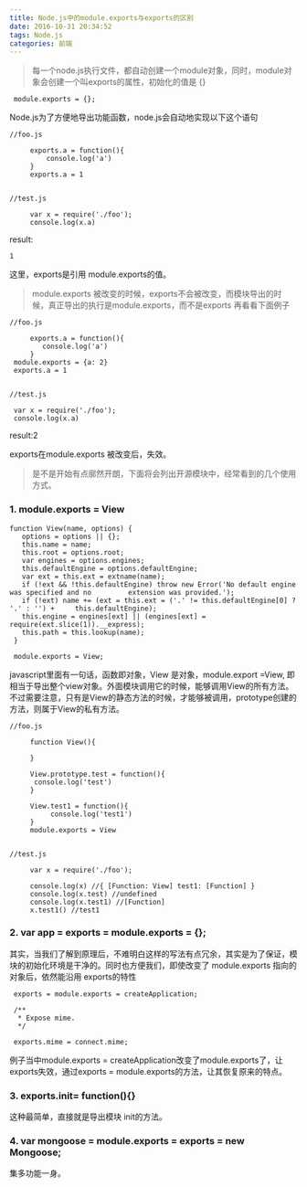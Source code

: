 ```yaml
---
title: Node.js中的module.exports与exports的区别
date: 2016-10-31 20:34:52
tags: Node.js
categories: 前端
---
```


> 每一个node.js执行文件，都自动创建一个module对象，同时，module对象会创建一个叫exports的属性，初始化的值是 {}

     module.exports = {};

Node.js为了方便地导出功能函数，node.js会自动地实现以下这个语句

    //foo.js
    
         exports.a = function(){
             console.log('a')
         }
         exports.a = 1 


    //test.js
    
         var x = require('./foo');
         console.log(x.a)


   result:
           
    1    

这里，exports是引用 module.exports的值。

> module.exports 被改变的时候，exports不会被改变，而模块导出的时候，真正导出的执行是module.exports，而不是exports
再看看下面例子

    //foo.js
    
         exports.a = function(){
            console.log('a')
         }
     module.exports = {a: 2}
     exports.a = 1 


    //test.js
    
     var x = require('./foo');
     console.log(x.a)


result:2

exports在module.exports 被改变后，失效。


> 是不是开始有点廓然开朗，下面将会列出开源模块中，经常看到的几个使用方式。

### 1. module.exports = View

    function View(name, options) { 
       options = options || {};
       this.name = name;
       this.root = options.root;
       var engines = options.engines;
       this.defaultEngine = options.defaultEngine;
       var ext = this.ext = extname(name);
       if (!ext && !this.defaultEngine) throw new Error('No default engine was specified and no         extension was provided.');
       if (!ext) name += (ext = this.ext = ('.' != this.defaultEngine[0] ? '.' : '') +     this.defaultEngine);
       this.engine = engines[ext] || (engines[ext] = require(ext.slice(1)).__express);
       this.path = this.lookup(name);
     }
    
     module.exports = View;

javascript里面有一句话，函数即对象，View 是对象，module.export =View, 即相当于导出整个view对象。外面模块调用它的时候，能够调用View的所有方法。不过需要注意，只有是View的静态方法的时候，才能够被调用，prototype创建的方法，则属于View的私有方法。

    //foo.js
    
         function View(){
    
         }
    
         View.prototype.test = function(){
          console.log('test')
         }
    
         View.test1 = function(){
              console.log('test1')
         }
         module.exports = View


    //test.js
    
         var x = require('./foo');
    
         console.log(x) //{ [Function: View] test1: [Function] }
         console.log(x.test) //undefined
         console.log(x.test1) //[Function]
         x.test1() //test1

### 2. var app = exports = module.exports = {};

其实，当我们了解到原理后，不难明白这样的写法有点冗余，其实是为了保证，模块的初始化环境是干净的。同时也方便我们，即使改变了 module.exports 指向的对象后，依然能沿用 exports的特性

     exports = module.exports = createApplication;
    
     /**
      * Expose mime.
      */
    
     exports.mime = connect.mime;

例子当中module.exports = createApplication改变了module.exports了，让exports失效，通过exports = module.exports的方法，让其恢复原来的特点。

### 3. exports.init= function(){}

这种最简单，直接就是导出模块 init的方法。

### 4.  var mongoose = module.exports = exports = new Mongoose;

集多功能一身。